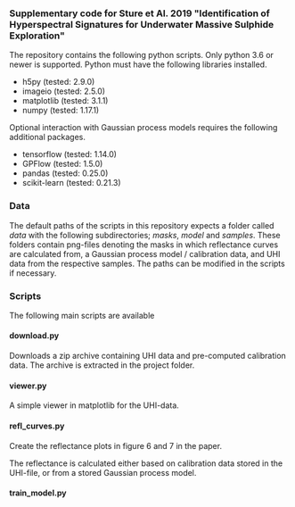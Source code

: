 ### Supplementary code for Sture et Al. 2019 "Identification of Hyperspectral Signatures for Underwater Massive Sulphide Exploration"

The repository contains the following python scripts. 
Only python 3.6 or newer is supported. Python must have the following libraries installed.

- h5py (tested: 2.9.0)
- imageio (tested: 2.5.0)
- matplotlib (tested: 3.1.1)
- numpy (tested: 1.17.1)

Optional interaction with Gaussian process models requires the following additional packages.

- tensorflow (tested: 1.14.0)
- GPFlow (tested: 1.5.0)
- pandas (tested: 0.25.0)
- scikit-learn (tested: 0.21.3)


### Data
The default paths of the scripts in this repository expects a folder called *data* with the following subdirectories; *masks*, *model* and *samples*. These folders contain png-files denoting the masks in which reflectance curves are calculated from, a Gaussian process model / calibration data, and UHI data from the respective samples. The paths can be modified in the scripts if necessary. 

### Scripts
The following main scripts are available

#### download.py
Downloads a zip archive containing UHI data and pre-computed calibration data.
The archive is extracted in the project folder.

#### viewer.py
A simple viewer in matplotlib for the UHI-data.

#### refl_curves.py
Create the reflectance plots in figure 6 and 7 in the paper.

The reflectance is calculated either based on calibration data stored in the UHI-file,
or from a stored Gaussian process model.


#### train_model.py


